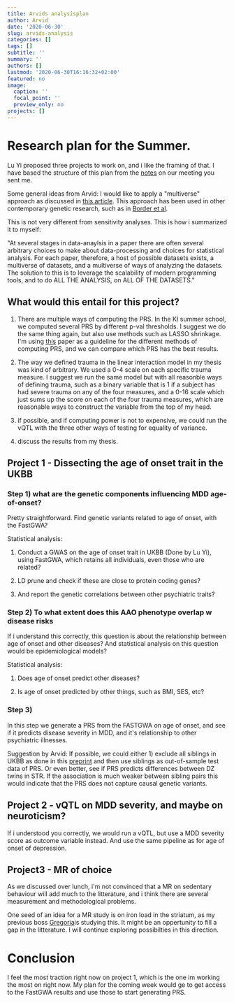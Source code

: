 ```yaml
---
title: Arvids analysisplan
author: Arvid
date: '2020-06-30'
slug: arvids-analysis
categories: []
tags: []
subtitle: ''
summary: ''
authors: []
lastmod: '2020-06-30T16:16:32+02:00'
featured: no
image:
  caption: ''
  focal_point: ''
  preview_only: no
projects: []
---
```

# Research plan for the Summer.
Lu Yi proposed three projects to work on, and i like the framing of that. I have based the structure of this plan from the [notes](https://www.evernote.com/shard/s219/client/snv?noteGuid=2f09e186-bcbe-42c9-a88f-23584ebfd119&noteKey=fdb8f26e89495bee&sn=https%3A%2F%2Fwww.evernote.com%2Fshard%2Fs219%2Fsh%2F2f09e186-bcbe-42c9-a88f-23584ebfd119%2Ffdb8f26e89495bee&title=Meet%2Bw%2BArvid%2Babout%2Bsummer%2Bprojects) 
on our meeting you sent me.

Some general ideas from Arvid:
I would like to apply a "multiverse" approach as discussed in [this article](http://www.stat.columbia.edu/~gelman/research/published/multiverse_published.pdf).
This approach has been used in other contemporary genetic research, such as in [Border et al](https://ajp.psychiatryonline.org/doi/full/10.1176/appi.ajp.2018.18070881). 

This is not very different from sensitivity analyses. This is how i summarized it to myself:

"At several stages in data-anaylsis in a paper there are often several arbitrary choices to make about data-processing and choices for statistical analysis. For each paper, therefore, a host of possible datasets exists, a multiverse of datasets, and a multiverse of ways of analyzing the datasets. The solution to this is to leverage the scalability of modern programming tools, and to do ALL THE ANALYSIS, on ALL OF THE DATASETS."

## What would this entail for this project?

1) There are multiple ways of computing the PRS. In the KI summer school, we computed several PRS by different p-val thresholds. I suggest we do the same thing again, but also use methods such as LASSO shrinkage. I'm using [this](https://www.biorxiv.org/content/10.1101/416545v1) paper as a guideline for the different methods of computing PRS, and we can compare which PRS has the best results.
2) The way we defined trauma in the linear interaction model in my thesis was kind of arbitrary. We used a 0-4 scale on each specific trauma measure. I suggest we run the same model but with all reasonble ways of defining trauma, such as a binary variable that is 1 if a subject has had severe trauma on any of the four measures, and a 0-16 scale which just sums up the score on each of the four trauma measures, which are reasonable ways to construct the variable from the top of my head.

3) if possible, and if computing power is not to expensive, we could run the vQTL with the three other ways of testing for equality of variance.

4) discuss the results from my thesis. 


## Project 1 - Dissecting the age of onset trait in the UKBB

### Step 1)  what are the genetic components influencing MDD age-of-onset?
Pretty straightforward. Find genetic variants related to age of onset, with the FastGWA?

Statistical analysis:
1) Conduct a GWAS on the age of onset trait in UKBB (Done by Lu Yi), using FastGWA, which
retains all individuals, even those who are related?
2) LD prune and check if these are close to protein coding genes?

3) And report the genetic correlations between other psychiatric traits?

### Step 2) To what extent does this AAO phenotype overlap w disease risks
If i understand this correctly, this question is about the relationship between age of onset and other diseases?
And statistical analysis on this question would be epidemiological models?

Statistical analysis:

1) Does age of onset predict other diseases?

2) Is age of onset predicted by other things, such as BMI, SES, etc?

### Step 3)
In this step we generate a PRS from the FASTGWA on age of onset, and see if it predicts disease severity in MDD, and 
it's relationship to other psychiatric illnesses.

Suggestion by Arvid: If possible, we could either 1) exclude all siblings in UKBB as done in this [preprint](https://www.biorxiv.org/content/10.1101/2020.03.04.976654v1) and then use siblings as out-of-sample test data
of PRS. Or even better, see if PRS predicts differences between DZ twins in STR. If the association is much weaker between sibling pairs this would indicate that
the PRS does not capture causal genetic variants. 

## Project 2 - vQTL on MDD severity, and maybe on neuroticism?

If i understood you correctly, we would run a vQTL, but use a MDD severity score as outcome variable instead. And use the same pipeline as for age of onset of depression.



## Project3 - MR of choice

As we discussed over lunch, i'm not convinced that a MR on sedentary behaviour will add much to the litterature, and i think there are several measurement and methodological problems.

One seed of an idea for a MR study is on iron load in the striatum, as my previous boss [Gregoria](https://ki-su-arc.se/about-us/faculty-and-staff/gregoria-kalpouzos/)is studying this. It might be an oppertunity to fill a gap in the litterature. 
I will continue exploring possibilties in this direction.


# Conclusion

I feel the most traction right now on project 1, which is the one im working the most on right now.
My plan for the coming week would ge to get access to the FastGWA results and use those to start generating PRS.



